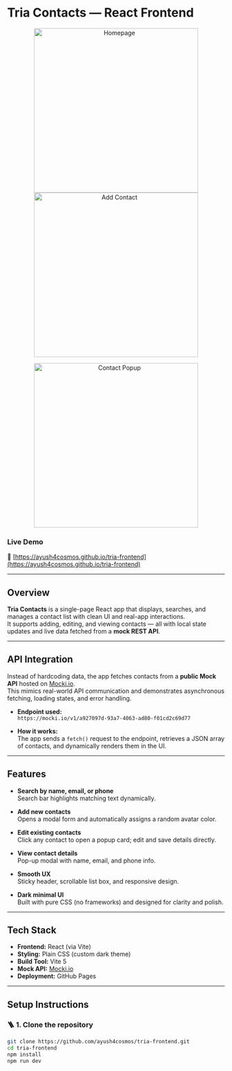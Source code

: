 # Tria Contacts — React Frontend
<p align="center">
  <img src="https://github.com/user-attachments/assets/aa75c72f-298b-4922-91a7-01d6824eae00" alt="Homepage" width="380"/>
  <img src="https://github.com/user-attachments/assets/1ca4b8f6-dff5-4a86-9c99-86640beb64a1" alt="Add Contact" width="380"/>
</p>

<p align="center">
  <img src="https://github.com/user-attachments/assets/8e1e31b2-8918-4f2a-8dd4-409484b55ee5" alt="Contact Popup" width="380"/>
</p>


### Live Demo  
🔗 [https://ayush4cosmos.github.io/tria-frontend](https://ayush4cosmos.github.io/tria-frontend)

---

## Overview

**Tria Contacts** is a single-page React app that displays, searches, and manages a contact list with clean UI and real-app interactions.  
It supports adding, editing, and viewing contacts — all with local state updates and live data fetched from a **mock REST API**.

---

## API Integration

Instead of hardcoding data, the app fetches contacts from a **public Mock API** hosted on [Mocki.io](https://mocki.io/).  
This mimics real-world API communication and demonstrates asynchronous fetching, loading states, and error handling.

- **Endpoint used:**  
  `https://mocki.io/v1/a927097d-93a7-4063-ad80-f01cd2c69d77`

- **How it works:**  
  The app sends a `fetch()` request to the endpoint, retrieves a JSON array of contacts, and dynamically renders them in the UI.  

---

## Features

- **Search by name, email, or phone**  
  Search bar highlights matching text dynamically.

- **Add new contacts**  
  Opens a modal form and automatically assigns a random avatar color.

- **Edit existing contacts**  
  Click any contact to open a popup card; edit and save details directly.

- **View contact details**  
  Pop-up modal with name, email, and phone info.

- **Smooth UX**  
  Sticky header, scrollable list box, and responsive design.

- **Dark minimal UI**  
  Built with pure CSS (no frameworks) and designed for clarity and polish.

---

## Tech Stack

- **Frontend:** React (via Vite)
- **Styling:** Plain CSS (custom dark theme)
- **Build Tool:** Vite 5
- **Mock API:** [Mocki.io](https://mocki.io/)
- **Deployment:** GitHub Pages

---

## Setup Instructions

### 🪜 1. Clone the repository
```bash
git clone https://github.com/ayush4cosmos/tria-frontend.git
cd tria-frontend
npm install
npm run dev

